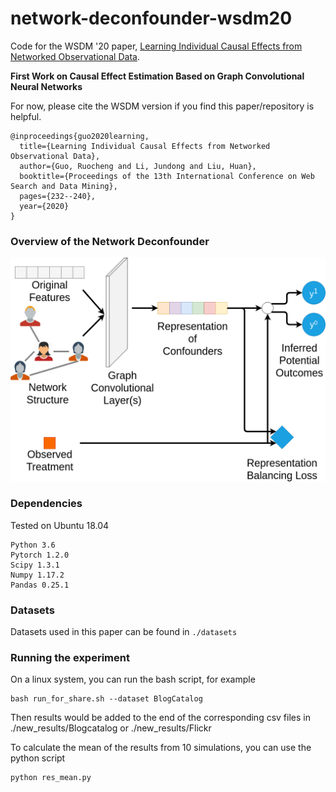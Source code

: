 # network-deconfounder-wsdm20
Code for the WSDM '20 paper, [Learning Individual Causal Effects from Networked Observational Data](https://arxiv.org/abs/1906.03485).

**First Work on Causal Effect Estimation Based on Graph Convolutional Neural Networks**

For now, please cite the WSDM version if you find this paper/repository is helpful.
```
@inproceedings{guo2020learning,
  title={Learning Individual Causal Effects from Networked Observational Data},
  author={Guo, Ruocheng and Li, Jundong and Liu, Huan},
  booktitle={Proceedings of the 13th International Conference on Web Search and Data Mining},
  pages={232--240},
  year={2020}
}
```

### Overview of the Network Deconfounder

![overview of the Network Deconfounder](WSDM2020_Intro.png)

### Dependencies

Tested on Ubuntu 18.04

```
Python 3.6
Pytorch 1.2.0
Scipy 1.3.1
Numpy 1.17.2
Pandas 0.25.1
```

### Datasets

Datasets used in this paper can be found in ```./datasets```

### Running the experiment

On a linux system, you can run the bash script, for example

```
bash run_for_share.sh --dataset BlogCatalog
```

Then results would be added to the end of the corresponding csv files in ./new_results/Blogcatalog or ./new_results/Flickr

To calculate the mean of the results from 10 simulations, you can use the python script

```
python res_mean.py
```
